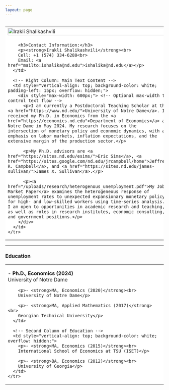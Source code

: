```yaml
---
layout: page
---
```

<body style="overflow: hidden;">
<div style="overflow: hidden;">
  <table style="width: 100%; border-collapse: collapse;">
    <tr>
      <!-- Left Column: Image and Contact Information -->
      <td style="width: 35%; vertical-align: top; padding-right: 20px; background-color: white; overflow: hidden;">
        <img src="/uploads/20240926 JLH Irakli Shalikashvili-002.jpg" alt="Irakli Shalikashvili" style="width: 100%; margin-bottom: 10px;">

        <h3>Contact Information:</h3>
        <p><strong>Irakli Shalikashvili</strong><br>
        Cell: +1 (574) 334-6280<br>
        Email: <a href="mailto:ishalika@nd.edu">ishalika@nd.edu</a></p>
      </td>

      <!-- Right Column: Main Text Content -->
      <td style="vertical-align: top; background-color: white; padding-left: 15px; overflow: hidden;">
        <div style="max-width: 600px;"> <!-- Optional max-width to control text flow -->
          <p>I am currently a Postdoctoral Teaching Scholar at the <a href="https://www.nd.edu/">University of Notre Dame</a>. I received my Ph.D. in Economics from the <a href="https://economics.nd.edu">Department of Economics</a> at Notre Dame in May 2024. My research focuses on the intersection of monetary policy and economic dynamics, with an emphasis on labor markets, inflation expectations, and the extensive margin of the production sector.</p>

          <p>My Ph.D. advisors are <a href="https://sites.nd.edu/esims/">Eric Sims</a>, <a href="https://sites.google.com/nd.edu/jrcampbell/home">Jeffrey R. Campbell</a>, and <a href="https://sites.nd.edu/james-sullivan/">James X. Sullivan</a>.</p>

          <p><a href="/uploads/research/heterogenous_unemployment.pdf">My Job Market Paper</a> examines the heterogeneous response of unemployment rates to unexpected expansionary monetary policy for high- and low-skilled workers using time-series analysis. I am open to opportunities in academic research and teaching, as well as roles in research institutes, economic consulting, and government positions.</p>
        </div>
      </td>
    </tr>
  </table>

  <hr>

  <h3>Education</h3>
  <table style="width: 100%; border-collapse: collapse;">
    <tr>
      <!-- First Column of Education -->
      <td style="vertical-align: top; padding-right: 20px; background-color: white; overflow: hidden;">
        <p>- <strong>Ph.D., Economics (2024)</strong><br>
        University of Notre Dame</p>

        <p>- <strong>MA, Economics (2020)</strong><br>
        University of Notre Dame</p>

        <p>- <strong>MA, Applied Mathematics (2017)</strong><br>
        Georgian Technical University</p>
      </td>

      <!-- Second Column of Education -->
      <td style="vertical-align: top; background-color: white; overflow: hidden;">
        <p>- <strong>MA, Economics (2015)</strong><br>
        International School of Economics at TSU (ISET)</p>

        <p>- <strong>BA, Economics (2012)</strong><br>
        University of Georgia</p>
      </td>
    </tr>
  </table>
</div>
</body>
